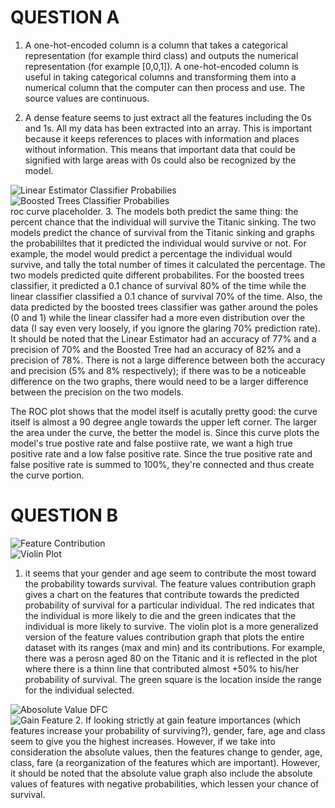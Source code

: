 # QUESTION A
1. A one-hot-encoded column is a column that takes a categorical representation (for example third class) and outputs the numerical representation (for example [0,0,1]). A one-hot-encoded column is useful in taking categorical columns and transforming them into a numerical column that the computer can then process and use. The source values are continuous. 

2. A dense feature seems to just extract all the features including the 0s and 1s. All my data has been extracted into an array. This is important because it keeps references to places with information and places without information. This means that important data that could be signified with large areas with 0s could also be recognized by the model. 

![Linear Estimator Classifier Probabilies](https://raw.githubusercontent.com/ashuang2013/public/master/LinearEstimatorProb.png) <br/>
![Boosted Trees Classifier Probabilies](https://raw.githubusercontent.com/ashuang2013/public/master/BoostedTreesProb.png) <br/>
roc curve placeholder.
3. The models both predict the same thing: the percent chance that the individual will survive the Titanic sinking. The two models predict the chance of survival from the Titanic sinking and graphs the probabililtes that it predicted the individual would survive or not. For example, the model would predict a percentage the individual would survive, and tally the total number of times it calculated the percentage. The two models predicted quite different probabilites. For the boosted trees classifier, it predicted a 0.1 chance of survival 80% of the time while the linear classifier classified a 0.1 chance of survival 70% of the time. Also, the data predicted by the boosted trees classifier was gather around the poles (0 and 1) while the linear classifer had a more even distribution over the data (I say even very loosely, if you ignore the glaring 70% prediction rate). It should be noted that the Linear Estimator had an accuracy of 77% and a precision of 70% and the Boosted Tree had an accuracy of 82% and a precision of 78%. There is not a large difference between both the accuracy and precision (5% and 8% respectively); if there was to be a noticeable difference on the two graphs, there would need to be a larger difference between the precision on the two models. 

The ROC plot shows that the model itself is acutally pretty good: the curve itself is almost a 90 degree angle towards the upper left corner. The larger the area under the curve, the better the model is. Since this curve plots the model's true postive rate and false postiive rate, we want a high true positive rate and a low false positive rate. Since the true positive rate and false positive rate is summed to 100%, they're connected and thus create the curve portion. 

# QUESTION B
![Feature Contribution](https://raw.githubusercontent.com/ashuang2013/public/master/FeatureContProb.png) <br/>
![Violin Plot](https://raw.githubusercontent.com/ashuang2013/public/master/ViolinPlot.png)
1. it seems that your gender and age seem to contribute the most toward the probability towards survival. The feature values contribution graph gives a chart on the features that contribute towards the predicted probability of survival for a particular individual. The red indicates that the individual is more likely to die and the green indicates that the individual is more likely to survive. The violin plot is a more generalized version of the feature values contribution graph that plots the entire dataset with its ranges (max and min) and its contributions. For example, there was a perosn aged 80 on the Titanic and it is reflected in the plot where there is a thinn line that contributed almost +50% to his/her probability of survival. The green square is the location inside the range for the individual selected. 

![Abosolute Value DFC](https://raw.githubusercontent.com/ashuang2013/public/master/AbsoluteDFC.png) <br/>
![Gain Feature](https://raw.githubusercontent.com/ashuang2013/public/master/GainFeature.png)
2. If looking strictly at gain feature importances (which features increase your probability of surviving?), gender, fare, age and class seem to give you the highest increases. However, if we take into consideration the absolute values, then the features change to gender, age, class, fare (a reorganization of the features which are important). However, it should be noted that the absolute value graph also include the absolute values of features with negative probabilities, which lessen your chance of survival. 
